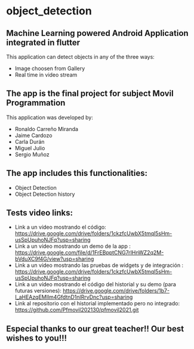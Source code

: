 # object_detection
## Machine Learning powered Android Application integrated in flutter
This application can detect objects in any of the three ways:
  * Image choosen from Gallery
  * Real time in video stream
## The app is the final project for subject Movil Programmation
This application was developed by:
  * Ronaldo Carreño Miranda
  * Jaime Cardozo
  * Carla Durán
  * Miguel Julio
  * Sergio Muñoz
## The app includes this functionalities:
   * Object Detection
   * Object Detection history
## Tests video links:
   * Link a un vídeo mostrando el código: https://drive.google.com/drive/folders/1ckzfcUwbX5tmql5sHm-usSpUpuhoNJFq?usp=sharing 
   * Link a un vídeo mostrando un demo de la app : https://drive.google.com/file/d/1FrEBpptCNG7rIHnWZ2q2M-bVduXC9f4G/view?usp=sharing 
   * Link a un vídeo mostrando las pruebas de widgets y de integración : https://drive.google.com/drive/folders/1ckzfcUwbX5tmql5sHm-usSpUpuhoNJFq?usp=sharing
   * Link a un vídeo mostrando el código del historial y su demo (para futuras versiones): https://drive.google.com/drive/folders/1b7-I_aHEAzqEMlIm4GfdtnD1nlRrvDnc?usp=sharing
   * Link al repositorio con el historial implementado pero no integrado:  https://github.com/Pfmovil202130/pfmovil2021.git
  ## Especial thanks to our great teacher!! Our best wishes to you!!! 
